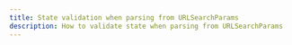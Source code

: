 ```yaml
---
title: State validation when parsing from URLSearchParams
description: How to validate state when parsing from URLSearchParams
---
```

